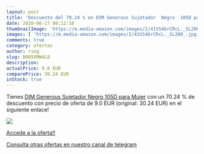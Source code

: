```yaml
---
layout: post
title: 'Descuento del 70.24 % en DIM Generous Sujetador  Negro  105D para'
date: 2020-06-17 06:12:16
thumbnailImage: 'https://m.media-amazon.com/images/I/41VS4brCRcL._SL200_.jpg'
images: [ 'https://m.media-amazon.com/images/I/41VS4brCRcL._SL200_.jpg' ]
comments: true
category: ofertas
author: ring
slug: B005XMW4L8
description:
actualPrice: 9.0 EUR
comparePrice: 30.24 EUR
inStock: true
---
```


Tienes [DIM Generous Sujetador  Negro  105D para Mujer](https://www.amazon.com/dp/B005XMW4L8/?tag=redken08-20) con un 70.24 % de descuento con precio de oferta de 9.0 EUR (original: 30.24 EUR) en el siguiente enlace!

[![](https://m.media-amazon.com/images/I/41VS4brCRcL._SL200_.jpg)](https://www.amazon.com/dp/B005XMW4L8/?tag=redken08-20)

[Accede a la oferta!!](https://www.amazon.com/dp/B005XMW4L8/?tag=redken08-20)

[Consulta otras ofertas en nuestro canal de telegram](https://t.me/s/ofertas25)
